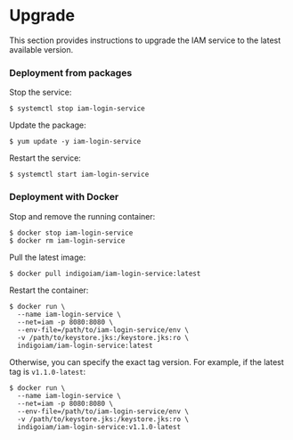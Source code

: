 # Upgrade 

This section provides instructions to upgrade the IAM service to the latest
available version.

### Deployment from packages

Stop the service:

```console
$ systemctl stop iam-login-service
```

Update the package:

```console
$ yum update -y iam-login-service
```

Restart the service:

```console
$ systemctl start iam-login-service
```

### Deployment with Docker 

Stop and remove the running container:

```console
$ docker stop iam-login-service
$ docker rm iam-login-service
```

Pull the latest image:
```console
$ docker pull indigoiam/iam-login-service:latest
```

Restart the container:
```console
$ docker run \
  --name iam-login-service \
  --net=iam -p 8080:8080 \
  --env-file=/path/to/iam-login-service/env \
  -v /path/to/keystore.jks:/keystore.jks:ro \
  indigoiam/iam-login-service:latest
```

Otherwise, you can specify the exact tag version. For example, if the latest
tag is `v1.1.0-latest`:
```console
$ docker run \
  --name iam-login-service \
  --net=iam -p 8080:8080 \
  --env-file=/path/to/iam-login-service/env \
  -v /path/to/keystore.jks:/keystore.jks:ro \
  indigoiam/iam-login-service:v1.1.0-latest
```
